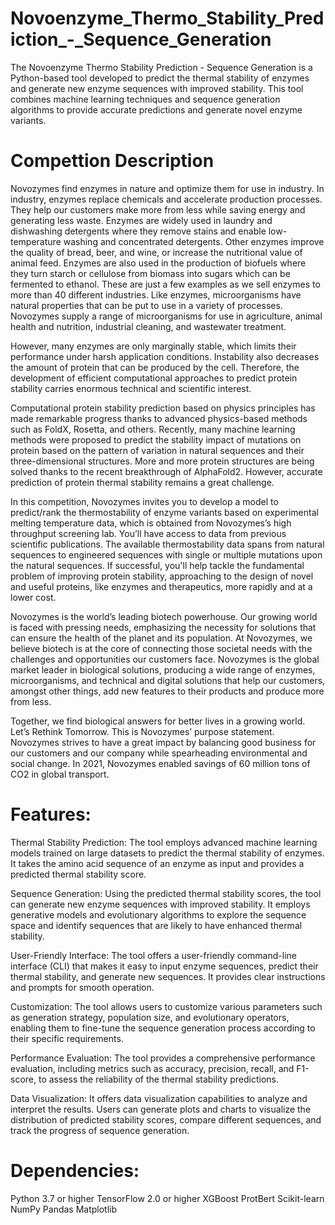 # Novoenzyme_Thermo_Stability_Prediction_-_Sequence_Generation


The Novoenzyme Thermo Stability Prediction - Sequence Generation is a Python-based tool developed to predict the thermal stability of enzymes and generate new enzyme sequences with improved stability. This tool combines machine learning techniques and sequence generation algorithms to provide accurate predictions and generate novel enzyme variants.

# Compettion Description 
Novozymes find enzymes in nature and optimize them for use in industry. In industry, enzymes replace chemicals and accelerate production processes. They help our customers make more from less while saving energy and generating less waste. Enzymes are widely used in laundry and dishwashing detergents where they remove stains and enable low-temperature washing and concentrated detergents. Other enzymes improve the quality of bread, beer, and wine, or increase the nutritional value of animal feed. Enzymes are also used in the production of biofuels where they turn starch or cellulose from biomass into sugars which can be fermented to ethanol. These are just a few examples as we sell enzymes to more than 40 different industries. Like enzymes, microorganisms have natural properties that can be put to use in a variety of processes. Novozymes supply a range of microorganisms for use in agriculture, animal health and nutrition, industrial cleaning, and wastewater treatment.

However, many enzymes are only marginally stable, which limits their performance under harsh application conditions. Instability also decreases the amount of protein that can be produced by the cell. Therefore, the development of efficient computational approaches to predict protein stability carries enormous technical and scientific interest. 

Computational protein stability prediction based on physics principles has made remarkable progress thanks to advanced physics-based methods such as FoldX, Rosetta, and others. Recently, many machine learning methods were proposed to predict the stability impact of mutations on protein based on the pattern of variation in natural sequences and their three-dimensional structures. More and more protein structures are being solved thanks to the recent breakthrough of AlphaFold2. However, accurate prediction of protein thermal stability remains a great challenge.

In this competition, Novozymes invites you to develop a model to predict/rank the thermostability of enzyme variants based on experimental melting temperature data, which is obtained from Novozymes’s high throughput screening lab. You’ll have access to data from previous scientific publications. The available thermostability data spans from natural sequences to engineered sequences with single or multiple mutations upon the natural sequences. If successful, you'll help tackle the fundamental problem of improving protein stability, approaching to the design of novel and useful proteins, like enzymes and therapeutics, more rapidly and at a lower cost.

Novozymes is the world’s leading biotech powerhouse. Our growing world is faced with pressing needs, emphasizing the necessity for solutions that can ensure the health of the planet and its population. At Novozymes, we believe biotech is at the core of connecting those societal needs with the challenges and opportunities our customers face. Novozymes is the global market leader in biological solutions, producing a wide range of enzymes, microorganisms, and technical and digital solutions that help our customers, amongst other things, add new features to their products and produce more from less.

Together, we find biological answers for better lives in a growing world. Let’s Rethink Tomorrow. This is Novozymes’ purpose statement. Novozymes strives to have a great impact by balancing good business for our customers and our company while spearheading environmental and social change. In 2021, Novozymes enabled savings of 60 million tons of CO2 in global transport.

# Features:

Thermal Stability Prediction: The tool employs advanced machine learning models trained on large datasets to predict the thermal stability of enzymes. It takes the amino acid sequence of an enzyme as input and provides a predicted thermal stability score.

Sequence Generation: Using the predicted thermal stability scores, the tool can generate new enzyme sequences with improved stability. It employs generative models and evolutionary algorithms to explore the sequence space and identify sequences that are likely to have enhanced thermal stability.

User-Friendly Interface: The tool offers a user-friendly command-line interface (CLI) that makes it easy to input enzyme sequences, predict their thermal stability, and generate new sequences. It provides clear instructions and prompts for smooth operation.

Customization: The tool allows users to customize various parameters such as generation strategy, population size, and evolutionary operators, enabling them to fine-tune the sequence generation process according to their specific requirements.

Performance Evaluation: The tool provides a comprehensive performance evaluation, including metrics such as accuracy, precision, recall, and F1-score, to assess the reliability of the thermal stability predictions.

Data Visualization: It offers data visualization capabilities to analyze and interpret the results. Users can generate plots and charts to visualize the distribution of predicted stability scores, compare different sequences, and track the progress of sequence generation.

# Dependencies:

Python 3.7 or higher
TensorFlow 2.0 or higher
XGBoost
ProtBert
Scikit-learn
NumPy
Pandas
Matplotlib
